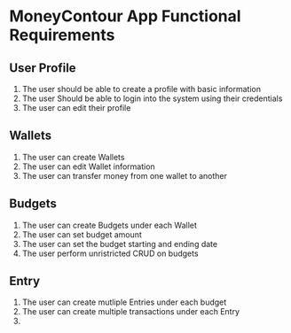 # MoneyContour App Functional Requirements

## User Profile
1. The user should be able to create a profile with basic information
2. The user Should be able to login into the system using their credentials
3. The user can edit their profile 

## Wallets
1. The user can create  Wallets
2. The user can edit Wallet information
3. The user can transfer money from one wallet to another

## Budgets
1. The user can create Budgets under each Wallet
2. The user can set budget amount
3. The user can set the budget starting and ending date
4. The user perform unristricted CRUD on budgets

## Entry
1. The user can create mutliple Entries under each budget
2. The user can create multiple transactions under each Entry
3. 

